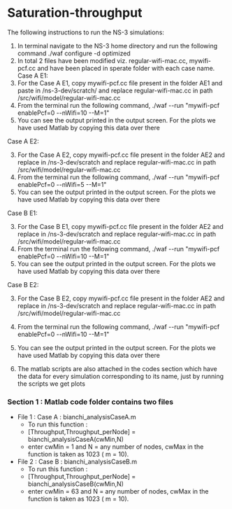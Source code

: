 # Saturation-throughput
The following instructions to run the NS-3 simulations:

1. In terminal navigate to the NS-3 home directory and run the following command
./waf configure -d optimized
2. In total 2 files have been modified viz. regular-wifi-mac.cc, mywifi-pcf.cc and have been placed in sperate folder with each case name.
Case A E1:
3. For the Case A E1, copy mywifi-pcf.cc file present in the folder AE1 and paste in /ns-3-dev/scratch/ and replace regular-wifi-mac.cc in 
path /src/wifi/model/regular-wifi-mac.cc
4. From the terminal run the following command, 
./waf --run "mywifi-pcf enablePcf=0 --nWifi=10 --M=1"
5. You can see the output printed in the output screen. For the plots we have used Matlab by copying this data over there

Case A E2:
 
3. For the Case A E2, copy mywifi-pcf.cc file present in the folder AE2 and replace in /ns-3-dev/scratch and replace regular-wifi-mac.cc in 
path /src/wifi/model/regular-wifi-mac.cc
4. From the terminal run the following command, 
./waf --run "mywifi-pcf enablePcf=0 --nWifi=5 --M=1"
5. You can see the output printed in the output screen. For the plots we have used Matlab by copying this data over there

Case B E1:

3. For the Case B E1, copy mywifi-pcf.cc file present in the folder AE2 and replace in /ns-3-dev/scratch and replace regular-wifi-mac.cc in 
path /src/wifi/model/regular-wifi-mac.cc
4. From the terminal run the following command, 
./waf --run "mywifi-pcf enablePcf=0 --nWifi=10 --M=1"
5. You can see the output printed in the output screen. For the plots we have used Matlab by copying this data over there

Case B E2:

3. For the Case B E2, copy mywifi-pcf.cc file present in the folder AE2 and replace in /ns-3-dev/scratch and replace regular-wifi-mac.cc in 
path /src/wifi/model/regular-wifi-mac.cc
4. From the terminal run the following command, 
./waf --run "mywifi-pcf enablePcf=0 --nWifi=10 --M=1"
5. You can see the output printed in the output screen. For the plots we have used Matlab by copying this data over there

6. The matlab scripts are also attached in the codes section which have the data for every simulation corresponding to its name, just by running the scripts 
we get plots



### Section 1 : Matlab code folder contains two files 

* File 1 : Case A :  bianchi_analysisCaseA.m
    * To run this function :
    * [Throughput,Throughput_perNode] = bianchi_analysisCaseA(cwMin,N) 
    * enter cwMin = 1 and N = any number of nodes, cwMax in the function is taken as 1023 ( m = 10).
* File 2 : Case B :  bianchi_analysisCaseB.m
     * To run this function :
     * [Throughput,Throughput_perNode] = bianchi_analysisCaseB(cwMin,N) 
     * enter cwMin = 63 and N = any number of nodes, cwMax in the function is taken as 1023 ( m = 10).
